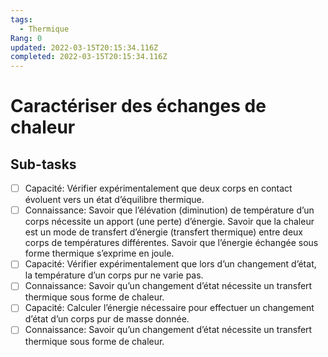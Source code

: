 ```yaml
---
tags:
  - Thermique
Rang: 0
updated: 2022-03-15T20:15:34.116Z
completed: 2022-03-15T20:15:34.116Z
---
```


# Caractériser des échanges de chaleur

## Sub-tasks

- [ ] Capacité: Vérifier expérimentalement que deux corps en contact évoluent vers un état d’équilibre thermique.
- [ ] Connaissance: Savoir que l’élévation (diminution) de température d’un corps nécessite un apport (une perte) d’énergie. Savoir que la chaleur est un mode de transfert d’énergie (transfert thermique) entre deux corps de températures différentes.
Savoir que l’énergie échangée sous forme thermique s’exprime en joule.
- [ ] Capacité: Vérifier expérimentalement que lors d’un changement d’état, la température d’un corps pur ne varie pas.
- [ ] Connaissance: Savoir qu’un changement d’état nécessite un transfert thermique sous forme de chaleur.
- [ ] Capacité: Calculer l’énergie nécessaire pour effectuer un changement d’état d’un corps pur de masse donnée.
- [ ] Connaissance: Savoir qu’un changement d’état nécessite un transfert thermique sous forme de chaleur.
